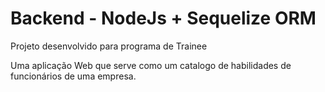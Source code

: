 # Backend - NodeJs + Sequelize ORM

Projeto desenvolvido para programa de Trainee

Uma aplicação Web que serve como um catalogo de habilidades de funcionários de uma empresa.

